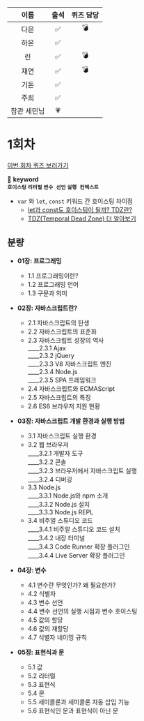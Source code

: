 |이름|출석|퀴즈 담당|
|:--:|:--:|:--:|
|다은|✅|💣|
|하온|✅||
|린|✅|💣|
|재연|✅|💣|
|기돈|✅||
|주희|✅||
|참관 세민님|💗||

# 1회차
<a href="https://github.com/ooheunda/how-to-enjoy/issues/1">이번 회차 퀴즈 보러가기</a>  

📌 **keyword**  
    **`호이스팅` `리터럴` `변수 선언` `실행 컨텍스트`**

- `var` 와 `let`, `const` 키워드 간 호이스팅 차이점
  - <a href="https://taenami.tistory.com/87">let과 const도 호이스팅이 될까? TDZ란? </a>
  - <a href="https://ui.toast.com/weekly-pick/ko_20191014">TDZ(Temporal Dead Zone) 더 알아보기</a>
  

## 분량

- **01장: 프로그래밍**  
    - 1.1 프로그래밍이란?  
    - 1.2 프로그래밍 언어  
    - 1.3 구문과 의미  
      
- **02장: 자바스크립트란?**  
    - 2.1 자바스크립트의 탄생  
    - 2.2 자바스크립트의 표준화  
    - 2.3 자바스크립트 성장의 역사  
      ____2.3.1 Ajax  
      ____2.3.2 jQuery  
      ____2.3.3 V8 자바스크립트 엔진  
      ____2.3.4 Node.js  
      ____2.3.5 SPA 프레임워크  
    - 2.4 자바스크립트와 ECMAScript  
    - 2.5 자바스크립트의 특징  
    - 2.6 ES6 브라우저 지원 현황  
    
- **03장: 자바스크립트 개발 환경과 실행 방법**  
   -  3.1 자바스크립트 실행 환경  
    - 3.2 웹 브라우저  
      ____3.2.1 개발자 도구  
      ____3.2.2 콘솔  
      ____3.2.3 브라우저에서 자바스크립트 실행  
      ____3.2.4 디버깅  
    - 3.3 Node.js  
      ____3.3.1 Node.js와 npm 소개  
      ____3.3.2 Node.js 설치  
      ____3.3.3 Node.js REPL  
    - 3.4 비주얼 스튜디오 코드  
      ____3.4.1 비주얼 스튜디오 코드 설치  
      ____3.4.2 내장 터미널  
      ____3.4.3 Code Runner 확장 플러그인  
      ____3.4.4 Live Server 확장 플러그인  
    
- **04장: 변수**
    - 4.1 변수란 무엇인가? 왜 필요한가?
    - 4.2 식별자
    - 4.3 변수 선언
    - 4.4 변수 선언의 실행 시점과 변수 호이스팅
    - 4.5 값의 할당
    - 4.6 값의 재할당
    - 4.7 식별자 네이밍 규칙
    
- **05장: 표현식과 문**
    - 5.1 값
    - 5.2 리터럴
    - 5.3 표현식
    - 5.4 문
    - 5.5 세미콜론과 세미콜론 자동 삽입 기능
    - 5.6 표현식인 문과 표현식이 아닌 문
